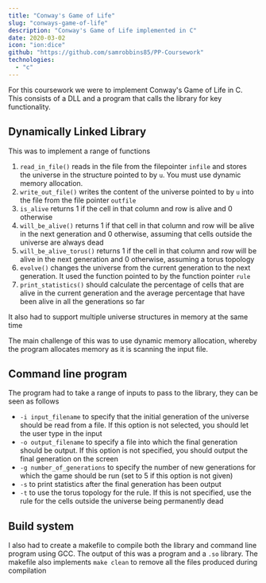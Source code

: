 ```yaml
---
title: "Conway's Game of Life"
slug: "conways-game-of-life"
description: "Conway's Game of Life implemented in C"
date: 2020-03-02
icon: "ion:dice"
github: "https://github.com/samrobbins85/PP-Coursework"
technologies:
  - "c"
---
```


For this coursework we were to implement Conway's Game of Life in C. This consists of a DLL and a program that calls the library for key functionality.

## Dynamically Linked Library

This was to implement a range of functions

1. `read_in_file()` reads in the file from the filepointer `infile` and stores the universe in the structure pointed to by `u`. You must use dynamic memory allocation.
2. `write_out_file()` writes the content of the universe pointed to by `u` into the file from the file pointer `outfile`
3. `is_alive` returns 1 if the cell in that column and row is alive and 0 otherwise
4. `will_be_alive()` returns 1 if that cell in that column and row will be alive in the next generation and 0 otherwise, assuming that cells outside the universe are always dead
5. `will_be_alive_torus()` returns 1 if the cell in that column and row will be alive in the next generation and 0 otherwise, assuming a torus topology
6. `evolve()` changes the universe from the current generation to the next generation. It used the function pointed to by the function pointer `rule`
7. `print_statistics()` should calculate the percentage of cells that are alive in the current generation and the average percentage that have been alive in all the generations so far

It also had to support multiple universe structures in memory at the same time

The main challenge of this was to use dynamic memory allocation, whereby the program allocates memory as it is scanning the input file.

## Command line program

The program had to take a range of inputs to pass to the library, they can be seen as follows

- `-i input_filename` to specify that the initial generation of the universe should be read from a file. If this option is not selected, you should let the user type in the input
- `-o output_filename` to specify a file into which the final generation should be output. If this option is not specified, you should output the final generation on the screen
- `-g number_of_generations` to specify the number of new generations for which the game should be run (set to 5 if this option is not given)
- `-s` to print statistics after the final generation has been output
- `-t` to use the torus topology for the rule. If this is not specified, use the rule for the cells outside the universe being permanently dead

## Build system

I also had to create a makefile to compile both the library and command line program using GCC. The output of this was a program and a `.so` library. The makefile also implements `make clean` to remove all the files produced during compilation
